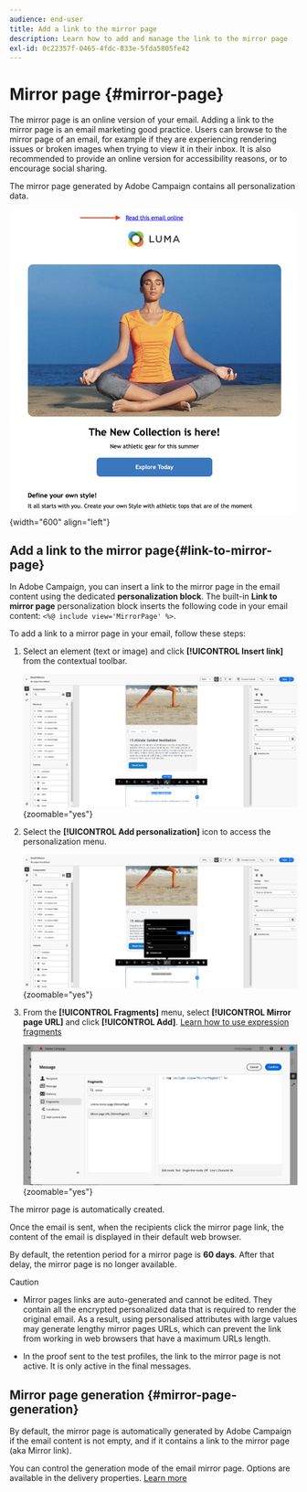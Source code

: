 ```yaml
---
audience: end-user
title: Add a link to the mirror page
description: Learn how to add and manage the link to the mirror page
exl-id: 0c22357f-0465-4fdc-833e-5fda5805fe42
---
```

# Mirror page {#mirror-page}

The mirror page is an online version of your email. Adding a link to the mirror page is an email marketing good practice. Users can browse to the mirror page of an email, for example if they are experiencing rendering issues or broken images when trying to view it in their inbox. It is also recommended to provide an online version for accessibility reasons, or to encourage social sharing.

The mirror page generated by Adobe Campaign contains all personalization data.

![mirror link sample](assets/mirror-page-link.png){width="600" align="left"}

## Add a link to the mirror page{#link-to-mirror-page}

In Adobe Campaign, you can insert a link to the mirror page in the email content using the dedicated **personalization block**. The built-in **Link to mirror page** personalization block inserts the following code in your email content: `<%@ include view='MirrorPage' %>`.

To add a link to a mirror page in your email, follow these steps:

1. Select an element (text or image) and click **[!UICONTROL Insert link]** from the contextual toolbar.

    ![](assets/message-tracking-mirror-page.png){zoomable="yes"}

1. Select the **[!UICONTROL Add personalization]** icon to access the personalization menu.

    ![](assets/message-tracking-mirror-page_2.png){zoomable="yes"}

1. From the **[!UICONTROL Fragments]** menu, select **[!UICONTROL Mirror page URL]** and click **[!UICONTROL Add]**. [Learn how to use expression fragments](../content/use-expression-fragments.md)

    ![](assets/message-tracking-mirror-page_3.png){zoomable="yes"}

The mirror page is automatically created.

Once the email is sent, when the recipients click the mirror page link, the content of the email is displayed in their default web browser.

By default, the retention period for a mirror page is **60 days**. After that delay, the mirror page is no longer available.

>[!CAUTION]
>
>* Mirror pages links are auto-generated and cannot be edited. They contain all the encrypted personalized data that is required to render the original email. As a result, using personalised attributes with large values may generate lengthy mirror pages URLs, which can prevent the link from working in web browsers that have a maximum URLs length.
>
>* In the proof sent to the test profiles, the link to the mirror page is not active. It is only active in the final messages.


## Mirror page generation {#mirror-page-generation}

By default, the mirror page is automatically generated by Adobe Campaign if the email content is not empty, and if it contains a link to the mirror page (aka Mirror link).

You can control the generation mode of the email mirror page. Options are available in the delivery properties. [Learn more](../advanced-settings/delivery-settings.md#mirror)
